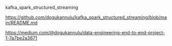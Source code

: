 kafka_spark_structured_streaming

https://github.com/dogukannulu/kafka_spark_structured_streaming/blob/main/README.md


https://medium.com/@dogukannulu/data-engineering-end-to-end-project-1-7a7be2a3671

